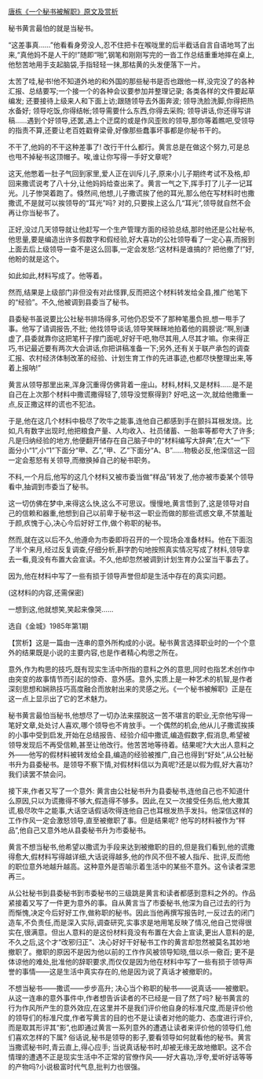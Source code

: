 [唐栋《一个秘书被解职》原文及赏析](https://www.vrrw.net/wx/15230.html)

秘书黄言最怕的就是当秘书。

“这差事真……”他看看身旁没人,忍不住把卡在喉咙里的后半截话自言自语地骂了出来,“真他妈不是人干的!”随即“啪”,钢笔和刚刚写完的一沓工作总结重重地摔在桌上,他愁苦地用手支起脑袋,手指轻轻一抹,那枯黄的头发便落下一片。

太苦了哇,秘书!他不知道外地的和外国的那些秘书是否也跟他一样,没完没了的各种汇报、总结要写;一个接一个的各种会议要参加并整理记录; 各类各样的文件要起草编发; 还要接待上级来人和下面上访;跟随领导去外面奔波; 领导洗脸洗脚,你得把热水备好; 领导吃饭,你得结帐;领导需要什么东西,你得去采购; 领导讲话,你还得写讲稿……遇到个好领导,还罢,遇上个迂腐的或是作风歪败的领导,那你等着瞧吧,受领导的指责不算,还要让老百姓戳脊梁骨,好像那些蠢事坏事都是你秘书干的。

不干了,他妈的不干这种差事了! 改行干什么都行。黄言总是在做这个努力,可是总也甩不掉秘书这顶帽子。唉,谁让你写得一手好文章呢?

这天,他憋着一肚子气回到家里,爱人正在训斥儿子,原来小儿子期终考试不及格,却回来撒谎说考了八十分,让他妈妈给查出来了。黄言一气之下,挥手打了儿子一记耳光。儿子惨哭着跑了。倏然间,他想,儿子撒谎挨了他的耳光,那么他在写材料时也撒撒谎,不是就可以挨领导的“耳光”吗? 对的,只要挨上这么几“耳光”,领导就自然不会再让你当秘书了。

正好,没过几天领导就让他赶写一个生产管理方面的经验总结,那时他还是公社秘书,他思量,要是编造出许多假数字和假经验,好大喜功的公社领导看了一定心喜,而报到上面去后上级领导一查不是这么回事,一定会发怒:“这材料是谁搞的? 把他撤了!”好,他盼的就是这个。

如此如此,材料写成了。他等着。

然而,结果是上级部门非但没有对此怪罪,反而把这个材料转发给全县,推广他笔下的“经验”。不久,他被调到县委当了秘书。

县委秘书虽说要比公社秘书排场得多,可他仍忍受不了那种笔墨负担,想一甩手了事。他写了请调报告,不批; 他找领导谈话,领导笑眯眯地拍着他的肩膀说:“啊,别谦虚了,县委就靠你这把笔杆子撑门面呢,好好干吧,物尽其用,人尽其才嘛。你来得正巧,书记最近要有两次大会讲话,你把讲稿准备一下;另外,还有关于联产承包的调查汇报、农村经济体制改革的经验、计划生育工作的先进事迹,也都尽快整理出来,等着上报呐!”

黄言从领导那里出来,浑身沉重得仿佛背着一座山。材料,材料,又是材料……是不是自己在上次那个材料中撒谎撒得轻了,领导没觉察得到? 好吧,这一次,就给他撒重一点,反正撒这样的谎也不犯法。

于是,他在这几个材料中极尽了吹牛之能事,连他自己都感到手在颤抖耳根发烧。比如,凡有数字出现时,他把粮食产量、人均收入、社员储蓄、一胎率等都夸大了许多;凡是归纳经验的地方,他便翻开储存在自己脑子中的“材料编写大辞典”,在大“一”下面分小“1”,小“1”下面分“甲、乙”,“甲、乙”下面分“A、B”……物极必反,他深信这一回一定会惹怒有关领导,而撤换掉自己的秘书职务。

不料,一个月后,他写的这几个材料又被市委当做“样品”转发了,他亦被市委某个领导看中,抽调到市委当了秘书。

这一切仿佛在梦中,来得这么快,这么不可思议。慢慢地,黄言悟到了,这是领导对自己的信赖和器重,他想到自己以前卑于秘书这一职业而做的那些谎惑文章,不禁羞耻于颜,疚愧于心,决心今后好好工作,做个称职的秘书。

然而,就在这以后不久,他遵命为市委即将召开的一个现场会准备材料。他在下面泡了半个来月,经过反复调查,仔细分析,斟字酌句地按照真实情况写成了材料,领导拿去一看,竟没有布置大会宣读。不久,他却忽然被调到计划生育办公室当干事去了。

因为,他在材料中写了一些有损于领导声誉但却是生活中存在的真实问题。

(这材料的内容,还需保密)

一想到这,他就想笑,笑起来像哭……

选自《金城》1985年第1期



【赏析】这是一篇由一连串的意外所构成的小说。秘书黄言选择职业时的一个个意外的结果既是小说的主要内容,也是作者精心构思之所在。

意外,作为构思的技巧,既有现实生活中所指的意料之外的意思,同时也指艺术创作中由突变的故事情节而引起的惊奇、意外感。意外,实质上是一种艺术的机智,是作者深刻思想和娴熟技巧高度融合而放射出来的灵感之光。《一个秘书被解职》正是在这一点上显示出了它的艺术魅力。

秘书黄言最怕当秘书,他想尽了一切办法来摆脱这一苦不堪言的职业,无奈他写得一笔好文章,处处讨人喜欢,哪个领导也不肯放手。一个偶然的机会,他从儿子撒谎挨揍的小事中受到启发,开始在总结报告、经验介绍中撒谎,编造假数字,假消息,希望被领导发现后不再受信赖,甚至让他改行。他苦苦地等待着。结果呢?大大出人意料之外——他写的假材料被转发给全县,编造的经验被推广,自己也得到“好处”,从公社秘书升为县委秘书。是领导不察下情,对假材料信以为真呢?还是以假为假,好大喜功? 我们读罢不禁会问。

接下来,作者又写了一个意外: 黄言由公社秘书升为县委秘书,连他自己也不知道什么原因,只以为谎撒得不够大,假造得不够多。因此,在又一次接受任务后,他大撒其谎,极尽吹牛之能事,大话空话假话吹得连他自己也耳根发热手发抖。他深信这样的工作作风一定会激怒领导,直至被撤职了事。但是结果呢? 他写的材料被作为“样品”,他自己又意外地从县委秘书升为市委秘书。

黄言不想当秘书,他希望以撒谎为手段来达到被撤职的目的,但是我们看到,他的谎撒得愈大,假材料写得越详细,大话说得越多,他的作风不但不被人指斥、批评,反而他的职位意外地越升越高。这种意外是否喻示着生活中的某些不意外。这令读者深思再三。

从公社秘书到县委秘书到市委秘书的三级跳是黄言和读者都感到意料之外的。作品紧接着又写了一件更为意外的事。自从黄言当了市委秘书,他深为自己过去的行为而惭愧,决定今后好好工作,做称职的秘书。因此当他再撰写报告时,一反过去的闭门造车,不负责任,而是深入实际,调查研究,实事求是地用笔反映了情况,他自己觉得很实在,很满意。但出人意料的是这份材料竟没有布置在大会上宣读,更出人意料的是,不久之后,这个才“改邪归正”、决心好好干好秘书工作的黄言却忽然被莫名其妙地撤职了。撤职的原因不是因为他以前的工作作风被领导知晓,借以杀一儆百; 更不是体谅他的难处,批准他的辞职要求,而仅仅是因为他在材料中写了一些有损于领导声誉的事情——这是生活中真实存在的,他是因为说了真话才被撤职的。

不想当秘书——撒谎——步步高升; 决心当个称职的秘书——说真话——被撤职。从这一连串的意外事件中,作者想告诉读者的不已经是一目了然了吗? 秘书黄言的行为作风所产生的意外效应,在这里并不是我们评价他自身的标准尺度,而是评价他的领导们的标准尺度,作者写黄言的目的也不是让读者对他的能力、态度进行评价,而是取其形评其“影”,也即通过黄言一系列意外的遭遇让读者来评价他的领导们,他们喜欢怎样的下属? 俗话说,秘书是领导的影子,要看领导如何就看他的秘书。黄言当撒谎秘书时,青云直上,得心应手; 当说真话秘书时,却被无缘无故地撤职。这不合情理的遭遇不正是现实生活中不正常的官僚作风——好大喜功,浮夸,爱听好话等等的产物吗?小说极富时代气息,批判力也很强。

